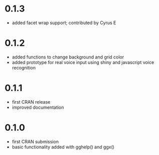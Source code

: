 # 0.1.3

- added facet wrap support; contributed by Cyrus E

# 0.1.2

- added functions to change background and grid color
- added prototype for real voice input using shiny and javascript voice recognition

# 0.1.1

- first CRAN release
- improved documentation

# 0.1.0

- first CRAN submission
- basic functionality added with gghelp() and ggx() 